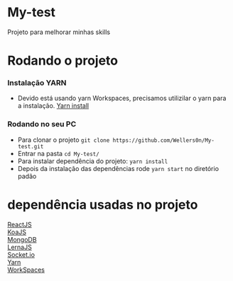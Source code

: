# My-test

Projeto para melhorar minhas skills

# Rodando o projeto

### Instalação YARN

- Devido está usando yarn Workspaces, precisamos utilizilar o yarn para a instalação.
[Yarn install](https://yarnpkg.com/en/docs/install)

### Rodando no seu PC

- Para clonar o projeto `git clone https://github.com/Wellers0n/My-test.git`
- Entrar na pasta `cd My-test/`
- Para instalar dependência do projeto: `yarn install`
- Depois da instalação das dependências rode `yarn start` no diretório padão


# dependência usadas no projeto

[ReactJS](https://reactjs.org/)<br/>
[KoaJS](https://koajs.com/)<br/>
[MongoDB](https://www.mongodb.com/)<br/>
[LernaJS](https://lernajs.io/)<br/>
[Socket.io](https://socket.io/)<br/>
[Yarn](https://yarnpkg.com/en/)<br/>
[WorkSpaces](https://yarnpkg.com/lang/en/docs/workspaces/)<br/>
